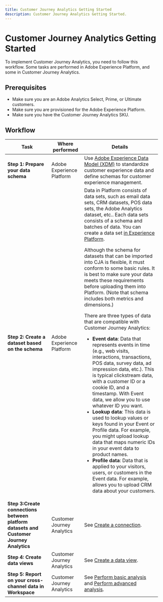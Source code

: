 ```yaml
---
title: Customer Journey Analytics Getting Started
description: Customer Journey Analytics Getting Started.
---
```


# Customer Journey Analytics Getting Started

To implement Customer Journey Analytics, you need to follow this workflow. Some tasks are performed in Adobe Experience Platform, and some in Customer Journey Analytics.

## Prerequisites

* Make sure you are an Adobe Analytics Select, Prime, or Ultimate customers.
* Make sure you are provisioned for the Adobe Experience Platform.
* Make sure you have the Customer Journey Analytics SKU.

## Workflow

|Task|Where performed|Details|
|---|---|---|
|**Step 1: Prepare your data schema**|Adobe Experience Platform|Use [Adobe Experience Data Model (XDM)](https://www.adobe.io/apis/experienceplatform/home/xdm.html) to standardize customer experience data and define schemas for customer experience management.|
|**Step 2: Create a dataset based on the schema**|Adobe Experience Platform|Data in Platform consists of data sets, such as email data sets, CRM datasets, POS data sets, the Adobe Analytics dataset, etc.. Each data sets consists of a schema and batches of data. You can create a data set [in Experience Platform](https://www.adobe.io/apis/experienceplatform/home/tutorials/alltutorials.html#!api-specification/markdown/narrative/tutorials/creating_a_dataset_tutorial/creating_a_dataset_tutorial.md).<p>Although the schema for datasets that can be imported into CJA is flexible, it must conform to some basic rules. It is best to make sure your data meets these requirements before uploading them into Platform. (Note that schema includes both metrics and dimensions.)</p><p>There are three types of data that are compatible with Customer Journey Analytics:</p><ul><li>**Event data**: Data that represents events in time (e.g., web visits, interactions, transactions, POS data, survey data, ad impression data, etc.). This is typical clickstream data, with a customer ID or a cookie ID, and a timestamp. With Event data, we allow you to use whatever ID you want.</li><li>**Lookup data**: This data is used to lookup values or keys found in your Event or Profile data. For example, you might upload lookup data that maps numeric IDs in your event data to product names.</li><li>**Profile data**: Data that is applied to your visitors, users, or customers in the Event data. For example, allows you to upload CRM data about your customers.</li></ul>|
|**Step 3:Create connections between platform datasets and Customer Journey Analytics**|Customer Journey Analytics|See [Create a connection](/help/connections/create-connection.md).|
|**Step 4: Create data views**|Customer Journey Analytics|See [Create a data view](/help/data-views/create-dataview.md).|
|**Step 5: Report on your cross-channel data in Workspace**|Customer Journey Analytics|See [Perform basic analysis](/help/projects/perform-basic-analysis.md) and [Perform advanced analysis](/help/projects/perform-adv-analysis.md).|

